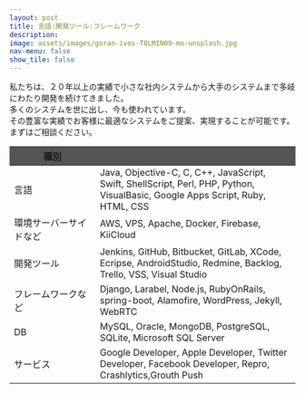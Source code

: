 ```yaml
---
layout: post
title: 言語:開発ツール:フレームワーク
description: 
image: assets/images/goran-ivos-T8LMIN09-mo-unsplash.jpg
nav-menu: false
show_tile: false
---
```

<p>
私たちは、２０年以上の実績で小さな社内システムから大手のシステムまで多岐にわたり開発を続けてきました。<br>
多くのシステムを世に出し、今も使われています。<br>
その豊富な実績でお客様に最適なシステムをご提案、実現することが可能です。まずはご相談ください。<br>
</p>
<div class="table-wrapper" style="width: 100%;">
    <table class="alt" style="table-layout: fixed;">
        <thead>
            <tr  style="background-color:#555;">
                <th style="width:30%;">種別</th>
                <th style="width:70%;"></th>
            </tr>
        </thead>
        <tbody>
            <tr>
                <td >言語</td>
                <td style="">Java, Objective-C, C, C++, JavaScript, 
Swift, ShellScript, Perl, PHP, Python,  VisualBasic, Google Apps Script, Ruby, HTML, CSS</td>
            </tr>
            <tr>
                <td>環境サーバーサイドなど</td>
                <td>AWS, VPS, Apache, Docker, Firebase, KiiCloud</td>
            </tr>
            <tr>
                <td>開発ツール</td>
                <td>Jenkins, GitHub, Bitbucket, GitLab, XCode, Ecripse, AndroidStudio, Redmine, Backlog, Trello, VSS, Visual Studio</td>
            </tr>
            <tr>
                <td>フレームワークなど</td>
                <td>Django, Larabel, Node.js, RubyOnRails, spring-boot, Alamofire, WordPress, Jekyll, WebRTC</td>
            </tr>
            <tr>
                <td>DB</td>
                <td>MySQL, Oracle, MongoDB, PostgreSQL, SQLite, Microsoft SQL Server </td>
            </tr>
            <tr>
                <td>サービス</td>
                <td>Google Developer, Apple Developer, Twitter Developer, Facebook Developer, Repro, Crashlytics,Grouth Push </td>
            </tr>
        </tbody>
        <tfoot>
            <tr>
                <td colspan="2"></td>
            </tr>
        </tfoot>
    </table>
</div>


